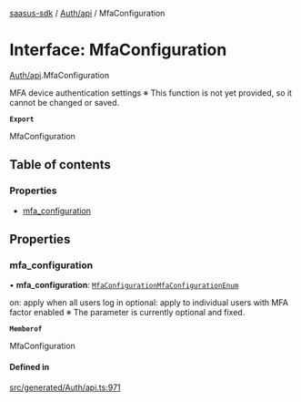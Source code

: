 [saasus-sdk](../README.md) / [Auth/api](../modules/Auth_api.md) / MfaConfiguration

# Interface: MfaConfiguration

[Auth/api](../modules/Auth_api.md).MfaConfiguration

MFA device authentication settings ※ This function is not yet provided, so it cannot be changed or saved.

**`Export`**

MfaConfiguration

## Table of contents

### Properties

- [mfa\_configuration](Auth_api.MfaConfiguration.md#mfa_configuration)

## Properties

### mfa\_configuration

• **mfa\_configuration**: [`MfaConfigurationMfaConfigurationEnum`](../modules/Auth_api.md#mfaconfigurationmfaconfigurationenum)

on: apply when all users log in optional: apply to individual users with MFA factor enabled ※ The parameter is currently optional and fixed.

**`Memberof`**

MfaConfiguration

#### Defined in

[src/generated/Auth/api.ts:971](https://github.com/saasus-platform/saasus-sdk-javascript/blob/c6c266c/src/generated/Auth/api.ts#L971)
